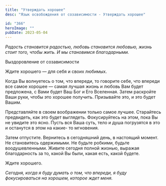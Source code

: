 ```yaml
---
title: "Утверждать хорошее"
desc: "Язык освобождения от созависимости - Утверждать хорошее"

id: "366"
heroImage: ""
pubDate: 2023-05-04
---
```


_Радость_ _становится_ _радостью,_ _любовь_ _становится_ _любовью,_ _жизнь_
_стоит_ _того,_ _чтобы_ _жить._ _И_ _мы_ _становимся_ _благодарными._

Выздоровление от созависимости

Ждите хорошего — для себя и своих любимых.

Когда Вы волнуетесь о том, что впереди, то говорите себе, что впереди все
самое хорошее — самая лучшая жизнь и любовь Вам будет предложена, с Вами будет
Ваш Бог и Его Вселенная. Затем раскройте Ваши руки, чтобы это хорошее
получить. Призывайте это, и это будет Вашим.

Представляйте в своем воображении только самое лучшее. Старайтесь предвидеть,
как это будет выглядеть. Фокусируйтесь на этом, пока Вы не увидите это ясно.
Пусть вся Baша суть, тело и душа погрузятся в это и останутся в этом на какие-
то мгновения.

Затем отпустите. Вернитесь в сегодняшний день, в настоящий момент. Не
становитесь одержимыми. Не будьте робкими, будьте воодушевленными. Живите
сегодня полной жизнью, выражая благодарность за то, какой Вы были, какая есть,
какой будете.

Ждите хорошего.

_Сегодня,_ _когда_ _я_ _буду_ _думать_ _о_ _том,_ _что_ _впереди,_ _я_ _буду_
_фокусироваться_ _на_ _хорошем,_ _которое_ _ждет_ _меня._
